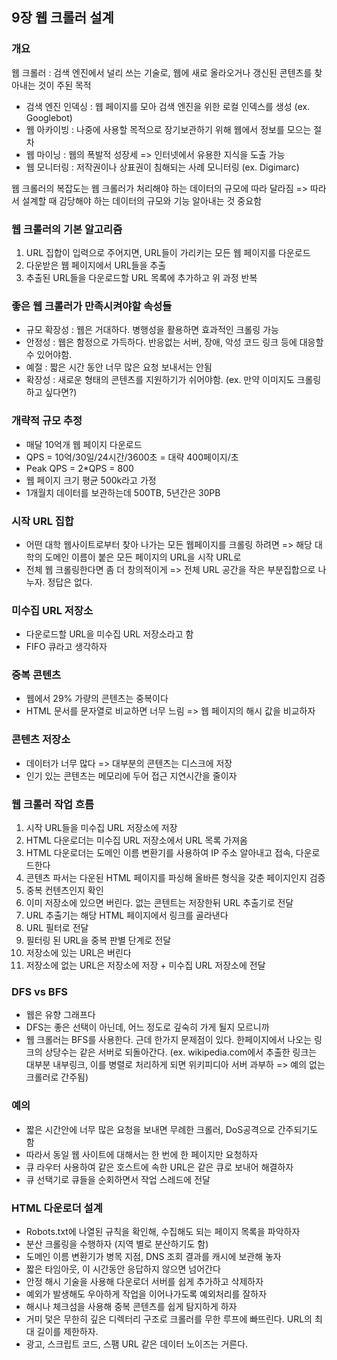 ## 9장 웹 크롤러 설계

### 개요
웹 크롤러 : 검색 엔진에서 널리 쓰는 기술로, 웹에 새로 올라오거나 갱신된 콘텐츠를 찾아내는 것이 주된 목적

- 검색 엔진 인덱싱 : 웹 페이지를 모아 검색 엔진을 위한 로컬 인덱스를 생성 (ex. Googlebot)
- 웹 아카이빙 : 나중에 사용할 목적으로 장기보관하기 위해 웹에서 정보를 모으는 절차
- 웹 마이닝 : 웹의 폭발적 성장세 => 인터넷에서 유용한 지식을 도출 가능
- 웹 모니터링 : 저작권이나 상표권이 침해되는 사례 모니터링 (ex. Digimarc)

웹 크롤러의 복잡도는 웹 크롤러가 처리해야 하는 데이터의 규모에 따라 달라짐
=> 따라서 설계할 때 감당해야 하는 데이터의 규모와 기능 알아내는 것 중요함

### 웹 크롤러의 기본 알고리즘
1. URL 집합이 입력으로 주어지면, URL들이 가리키는 모든 웹 페이지를 다운로드
2. 다운받은 웹 페이지에서 URL들을 추출
3. 추출된 URL들을 다운로드할 URL 목록에 추가하고 위 과정 반복

### 좋은 웹 크롤러가 만족시켜야할 속성들
- 규모 확장성 : 웹은 거대하다. 병행성을 활용하면 효과적인 크롤링 가능
- 안정성 : 웹은 함정으로 가득하다. 반응없는 서버, 장애, 악성 코드 링크 등에 대응할 수 있어야함.
- 예절 : 짧은 시간 동안 너무 많은 요청 보내서는 안됨
- 확장성 : 새로운 형태의 콘텐츠를 지원하기가 쉬어야함. (ex. 만약 이미지도 크롤링 하고 싶다면?)

### 개략적 규모 추정
- 매달 10억개 웹 페이지 다운로드
- QPS = 10억/30일/24시간/3600초 = 대략 400페이지/초
- Peak QPS = 2*QPS = 800
- 웹 페이지 크기 평균 500k라고 가정
- 1개월치 데이터를 보관하는데 500TB, 5년간은 30PB

### 시작 URL 집합
- 어떤 대학 웹사이트로부터 찾아 나가는 모든 웹페이지를 크롤링 하려면 => 해당 대학의 도메인 이름이 붙은 모든 페이지의 URL을 시작 URL로
- 전체 웹 크롤링한다면 좀 더 창의적이게 => 전체 URL 공간을 작은 부분집합으로 나누자. 정답은 없다.

### 미수집 URL 저장소
- 다운로드할 URL을 미수집 URL 저장소라고 함
- FIFO 큐라고 생각하자

### 중복 콘텐츠
- 웹에서 29% 가량의 콘텐츠는 중복이다
- HTML 문서를 문자열로 비교하면 너무 느림 => 웹 페이지의 해시 값을 비교하자

### 콘텐츠 저장소
- 데이터가 너무 많다 => 대부분의 콘텐츠는 디스크에 저장
- 인기 있는 콘텐츠는 메모리에 두어 접근 지연시간을 줄이자

### 웹 크롤러 작업 흐름
1. 시작 URL들을 미수집 URL 저장소에 저장
2. HTML 다운로더는 미수집 URL 저장소에서 URL 목록 가져옴
3. HTML 다운로더는 도메인 이름 변환기를 사용하여 IP 주소 알아내고 접속, 다운로드한다
4. 콘텐츠 파서는 다운된 HTML 페이지를 파싱해 올바른 형식을 갖춘 페이지인지 검증
5. 중복 컨텐츠인지 확인
6. 이미 저장소에 있으면 버린다. 없는 콘텐트는 저장한뒤 URL 추출기로 전달
7. URL 추출기는 해당 HTML 페이지에서 링크를 골라낸다
8. URL 필터로 전달
9. 필터링 된 URL을 중복 판별 단계로 전달
10. 저장소에 있는 URL은 버린다
11. 저장소에 없는 URL은 저장소에 저장 + 미수집 URL 저장소에 전달

### DFS vs BFS
- 웹은 유향 그래프다
- DFS는 좋은 선택이 아닌데, 어느 정도로 깊숙히 가게 될지 모르니까
- 웹 크롤러는 BFS를 사용한다. 근데 한가지 문제점이 있다. 한페이지에서 나오는 링크의 상당수는 같은 서버로 되돌아간다. (ex. wikipedia.com에서 추출한 링크는 대부분 내부링크, 이를 병렬로 처리하게 되면 위키피디아 서버 과부하 => 예의 없는 크롤러로 간주됨)

### 예의
- 짧은 시간안에 너무 많은 요청을 보내면 무례한 크롤러, DoS공격으로 간주되기도 함
- 따라서 동일 웹 사이트에 대해서는 한 번에 한 페이지만 요청하자
- 큐 라우터 사용하여 같은 호스트에 속한 URL은 같은 큐로 보내어 해결하자
- 큐 선택기로 큐들을 순회하면서 작업 스레드에 전달

### HTML 다운로더 설계
- Robots.txt에 나열된 규칙을 확인해, 수집해도 되는 페이지 목록을 파악하자
- 분산 크롤링을 수행하자 (지역 별로 분산하기도 함)
- 도메인 이름 변환기가 병목 지점, DNS 조회 결과를 캐시에 보관해 놓자
- 짧은 타임아웃, 이 시간동안 응답하지 않으면 넘어간다
- 안정 해시 기술을 사용해 다운로더 서버를 쉽게 추가하고 삭제하자
- 예외가 발생해도 우아하게 작업을 이어나가도록 예외처리를 잘하자
- 해시나 체크섬을 사용해 중복 콘텐츠를 쉽게 탐지하게 하자
- 거미 덫은 무한히 깊은 디렉터리 구조로 크롤러를 무한 루프에 빠뜨린다. URL의 최대 길이를 제한하자.
- 광고, 스크립트 코드, 스팸 URL 같은 데이터 노이즈는 거른다.